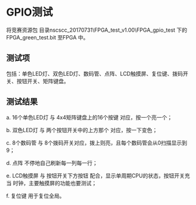 # GPIO测试

将竞赛资源包 目录nscscc\_20170731\FPGA\_test\_v1.00\FPGA\_gpio\_test 下的FPGA\_green\_test.bit 至FPGA 中。

##    测试项

包括：单色LED灯、双色LED灯、数码管、点阵、LCD触摸屏、复位键、拨码开关、按钮开关、矩阵键盘。

##    测试结果

  a. 16个单色LED灯 与 4x4矩阵键盘上的16个按键  对应，按一个亮一个；

  b. 双色LED灯         与 两个按钮开关中的上方那个 对应，按一下变色；

  c. 8个数码管          与 8个拨码开关对应，拨上则亮，且每个数码管会从0扫描显示到9；

  d. 点阵                    不停地自己刷新每一列每一行；

  e. LCD触摸屏         与 按钮开关下方按钮 配合，显示单周期CPU的状态，按钮开关充当 时钟，主要触摸屏的功能也要测试；

  f. 复位键                 用于复位全局。

  

 



